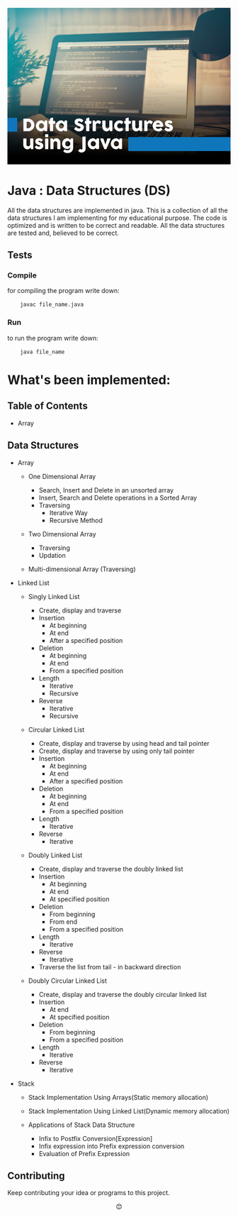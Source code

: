 <p align="center"><img src="pictures/DS.png"></p>

# Java : Data Structures (DS)
All the data structures are implemented in java.
This is a collection of all the data structures I am implementing for my educational purpose. The code is optimized and is written to be correct and readable. All the data structures are tested and, believed to be correct.

## Tests

### Compile
for compiling the program write down:
```
	javac file_name.java
```

### Run
to run the program write down:
```
	java file_name
```

# What's been implemented:

## Table of Contents

- Array

## Data Structures

- Array

	- One Dimensional Array
		- Search, Insert and Delete in an unsorted array
		- Insert, Search and Delete operations in a Sorted Array
		- Traversing 
			- Iterative Way
			- Recursive Method

	- Two Dimensional Array
		- Traversing
		- Updation

	- Multi-dimensional Array (Traversing)

- Linked List

	- Singly Linked List
		- Create, display and traverse
		- Insertion
			- At beginning
			- At end
			- After a specified position
		- Deletion
			- At beginning
			- At end
			- From a specified position
		- Length
			- Iterative
			- Recursive
		- Reverse
			- Iterative
			- Recursive

	- Circular Linked List
		- Create, display and traverse by using head and tail pointer
		- Create, display and traverse by using only tail pointer
		- Insertion
			- At beginning
			- At end
			- After a specified position
		- Deletion
			- At beginning
			- At end
			- From a specified position
		- Length
			- Iterative
		- Reverse
			- Iterative

	- Doubly Linked List
		- Create, display and traverse the doubly linked list
		- Insertion
			- At beginning
			- At end
			- At specified position
		- Deletion
			- From beginning
			- From end
			- From a specified position
		- Length
			- Iterative
		- Reverse
			- Iterative
		- Traverse the list from tail - in backward direction

	- Doubly Circular Linked List
		- Create, display and traverse the doubly circular linked list
		- Insertion
			- At end
			- At specified position
		- Deletion
			- From beginning
			- From a specified position
		- Length
			- Iterative
		- Reverse
			- Iterative

- Stack

	- Stack Implementation Using Arrays(Static memory allocation)
	- Stack Implementation Using Linked List(Dynamic memory allocation)

	- Applications of Stack Data Structure

		- Infix to Postfix Conversion[Expression]
		- Infix expression into Prefix expression conversion
		- Evaluation of Prefix Expression

## Contributing
Keep contributing your idea or programs to this project.

<p align="center">😊</p>
